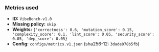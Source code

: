 ### Metrics used

- **ID:** `VibeBench-v1.0`
- **Missing policy:** `skip`
- **Weights:** `{'correctness': 0.6, 'mutation_score': 0.15, 'complexity_score': 0.1, 'lint_score': 0.05, 'security_score': 0.05, 'dep_score': 0.05}`
- **Config:** `configs/metrics.v1.json` (sha256-12: `3dade078b5fb`)

